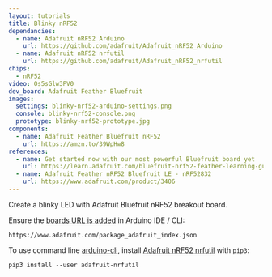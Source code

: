 ```yaml
---
layout: tutorials
title: Blinky nRF52
dependancies:
  - name: Adafruit nRF52 Arduino
    url: https://github.com/adafruit/Adafruit_nRF52_Arduino
  - name: Adafruit nRF52 nrfutil
    url: https://github.com/adafruit/Adafruit_nRF52_nrfutil
chips:
  - nRF52
video: Os5sGlw3PV0
dev_board: Adafruit Feather Bluefruit
images:
  settings: blinky-nrf52-arduino-settings.png
  console: blinky-nrf52-console.png
  prototype: blinky-nrf52-prototype.jpg
components:
  - name: Adafruit Feather Bluefruit nRF52
    url: https://amzn.to/39WpHw8
references:
  - name: Get started now with our most powerful Bluefruit board yet
    url: https://learn.adafruit.com/bluefruit-nrf52-feather-learning-guide/introduction
  - name: Adafruit Feather nRF52 Bluefruit LE - nRF52832
    url: https://www.adafruit.com/product/3406
---
```


Create a blinky LED with Adafruit Bluefruit nRF52 breakout board.

Ensure the [boards URL is added](https://learn.sparkfun.com/tutorials/installing-arduino-ide/board-add-ons-with-arduino-board-manager) in Arduino IDE / CLI:

```
https://www.adafruit.com/package_adafruit_index.json
```

To use command line [arduino-cli](https://github.com/arduino/arduino-cli), install [Adafruit nRF52 nrfutil](https://github.com/adafruit/Adafruit_nRF52_nrfutil) with `pip3`:

```
pip3 install --user adafruit-nrfutil
```
